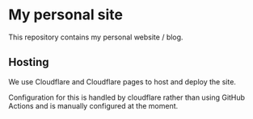 # My personal site

This repository contains my personal website / blog.

## Hosting

We use Cloudflare and Cloudflare pages to host and deploy the site.

Configuration for this is handled by cloudflare rather than using GitHub Actions and is manually configured at the moment.
